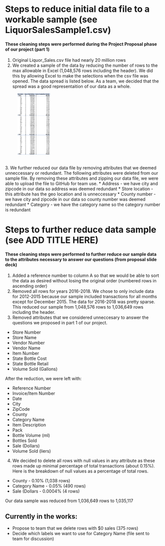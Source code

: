 # Steps to reduce initial data file to a workable sample (see LiquorSalesSample1.csv)
#### These cleaning steps were performed during the Project Proposal phase of our project (part 1)
1. Original Liquor_Sales.csv file had nearly 20 million rows
2. We created a sample of the data by reducing the number of rows to the max allowable in Excel (1,048,576 rows including the header). We did this by allowing Excel to make the selections when the csv file was opened. The data spread is listed below. As a team, we decided that the spread was a good representaition of our data as a whole. 
<figure width=100%>
<img src="SampleSpread.png" alt="SampleSpread" WIDTH=25%/></figure>
<br>
3. We further reduced our data file by removing attributes that we deemed unneccessary or redundant. The following attributes were deleted from our sample file. By removing these attributes and zipping our data file, we were able to upload the file to GitHub for team use.
* Address - we have city and zipcode in our data so address was deemed redundant
* Store location - this attribute has the geo location and is unneccessary
* County number - we have city and zipcode in our data so county number was deemed redundant
* Category - we have the category name so the category number is redundant

# Steps to further reduce data sample (see ADD TITLE HERE)
#### These cleaning steps were performed to further reduce our sample data to the attributes necessary to answer our questions (from proposal slide deck)
1. Added a reference number to column A so that we would be able to sort the data as desired without losing the original order (numbered rows in ascending order)
2. Removed all rows for years 2016-2018. We chose to only include data for 2012-2015 because our sample included transactions for all months except for December 2015. The data for 2016-2018 was pretty sparse. This reduced our sample from 1,048,576 rows to 1,036,649 rows including the header.
3. Removed attributes that we considered unneccesary to answer the questions we proposed in part 1 of our project. 
* Store Number
* Store Name
* Vendor Number
* Vendor Name
* Item Number
* State Bottle Cost 
* State Bottle Retail
* Volume Sold (Gallons) 

After the reduction, we were left with:
* Reference Number
* Invoice/Item Number
* Date
* City
* ZipCode
* County
* Category Name
* Item Description
* Pack
* Bottle Volume (ml)
* Bottles Sold
* Sale (Dollars)
* Volume Sold (liers)
4. We decided to delete all rows with null values in any attribute as these rows made up minimal percentage of total transactions (about 0.15%). Here is the breakdown of null values as a percentage of total rows.
* County - 0.10% (1,038 rows)
* Category Name - 0.05% (490 rows)
* Sale (Dollars - 0.0004% (4 rows)

Our data sample was reduced from 1,036,649 rows  to 1,035,117

## Currently in the works:
* Propose to team that we delete rows with $0 sales (375 rows)
* Decide which labels we want to use for Category Name (file sent to team for discussion)



